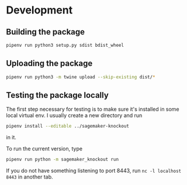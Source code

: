# Development

## Building the package
```bash
pipenv run python3 setup.py sdist bdist_wheel
```

## Uploading the package
```bash
pipenv run python3 -m twine upload --skip-existing dist/*
```

## Testing the package locally
The first step necessary for testing is to make sure it's installed in some local virtual env.
I usually create a new directory and run
```bash
pipenv install --editable ../sagemaker-knockout
```
in it.

To run the current version, type
```bash
pipenv run python -m sagemaker_knockout run
```

If you do not have something listening to port 8443, run `nc -l localhost 8443` in another tab.
